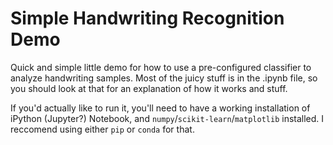 # Simple Handwriting Recognition Demo

Quick and simple little demo for how to use a pre-configured classifier to analyze handwriting samples. Most of the juicy stuff is in the .ipynb file, so you should look at that for an explanation of how it works and stuff.

If you'd actually like to run it, you'll need to have a working installation of iPython (Jupyter?) Notebook, and `numpy`/`scikit-learn`/`matplotlib` installed. I reccomend using either `pip` or `conda` for that.